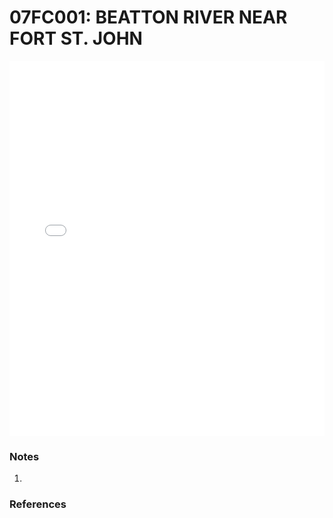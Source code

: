 # 07FC001: BEATTON RIVER NEAR FORT ST. JOHN

<iframe src="/distribution_estimation/_static/stations/07FC001_fdc.html" width="100%" height="600" frameborder="0"></iframe>

### Notes
1. 

### References

